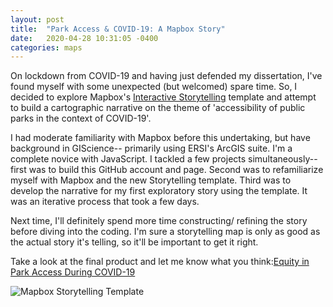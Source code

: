 ```yaml
---
layout: post
title:  "Park Access & COVID-19: A Mapbox Story"
date:   2020-04-28 10:31:05 -0400
categories: maps
---
```

On lockdown from COVID-19 and having just defended my dissertation, I've found myself with some unexpected (but welcomed) spare time. So, I decided to explore Mapbox's [Interactive Storytelling][mapbox-storytelling] template and attempt to build a cartographic narrative on the theme of 'accessibility of public parks in the context of COVID-19'.

I had moderate familiarity with Mapbox before this undertaking, but have background in GIScience-- primarily using ERSI's ArcGIS suite. I'm a complete novice with JavaScript. I tackled a few projects simultaneously-- first was to build this GitHub account and page. Second was to refamiliarize myself with Mapbox and the new Storytelling template. Third was to develop the narrative for my first exploratory story using the template. It was an iterative process that took a few days.  

Next time, I'll definitely spend more time constructing/ refining the story before diving into the coding. I'm sure a storytelling map is only as good as the actual story it's telling, so it'll be important to get it right.

Take a look at the final product and let me know what you think:[Equity in Park Access During COVID-19][mapbox-access]

![Mapbox Storytelling Template](_posts/assets/park_storytelling.gif)

[mapbox-access]: https://orryanb.github.io/park-access-mapstory/index.html
[mapbox-storytelling]: https://www.mapbox.com/solutions/interactive-storytelling
